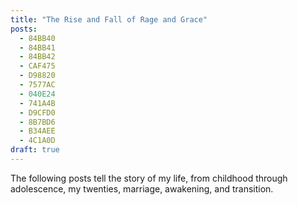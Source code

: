 ```yaml
---
title: "The Rise and Fall of Rage and Grace"
posts:
  - 84BB40
  - 84BB41
  - 84BB42
  - CAF475
  - D98820
  - 7577AC
  - 040E24
  - 741A4B
  - D9CFD0
  - 8B7BD6
  - B34AEE
  - 4C1A0D
draft: true
---
```


The following posts tell the story of my life, from childhood through adolescence, my twenties, marriage, awakening, and transition.
